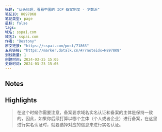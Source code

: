 ```yaml
---
标题: "从头梳理，看看中国的 ICP 备案制度 - 少数派"
笔记ID: H8978K8
笔记类型: page
星标: false
tags: 
域名: sspai.com
域名2: sspai.com
作者: "Bestony"
原文链接: "https://sspai.com/post/71863"
五彩链接: "https://marker.dotalk.cn/#/?noteidx=H8978K8"
划线数量: 1
创建时间: 2024-03-25 15:05
更新时间: 2024-03-25 15:05
---
```


## Notes


## Highlights
> 在这个时候你需要注意，备案要求域名实名认证和备案的主体是保持一致的，因此，如果你后续打算以哪个主体（个人或者企业）进行备案，在这里进行实名认证时，就要选择对应的信息来进行实名认证。

